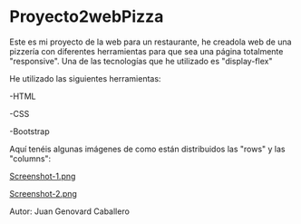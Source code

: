 # Proyecto2webPizza

Este es mi proyecto de la web para un restaurante, he creadola web de una pizzería con diferentes herramientas para que sea una página totalmente "responsive". Una de las tecnologías que he utilizado es "display-flex"




He utilizado las siguientes herramientas:

-HTML

-CSS

-Bootstrap

Aquí tenéis algunas imágenes de como están distribuidos las "rows" y las "columns":

[Screenshot-1.png](https://postimg.cc/XXK0R4C2)

[Screenshot-2.png](https://postimg.cc/1VS4yBBb)

Autor: Juan Genovard Caballero